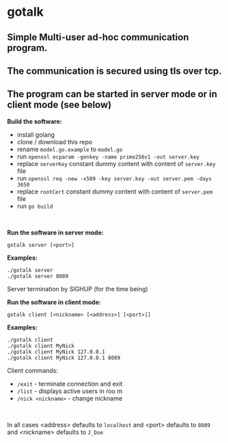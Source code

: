 # gotalk

## Simple Multi-user ad-hoc communication program.
## The communication is secured using tls over tcp.
## The program can be started in server mode or in client mode (see below)

**Build the software:**
- install golang
- clone / download this repo
- rename `model.go.example` to `model.go`
- run `openssl ecparam -genkey -name prime256v1 -out server.key`
- replace `serverKey` constant dummy content with content of `server.key` file
- run `openssl req -new -x509 -key server.key -out server.pem -days 3650`
- replace `rootCert` constant dummy content with content of `server.pem` file
- run `go build`


&NewLine;  
&NewLine;  

**Run the software in server mode:**

	gotalk server [<port>] 

**Examples:**

    ./gotalk server
    ./gotalk server 8089

Server termination by SIGHUP (for the time being)

**Run the software in client mode:**

	gotalk client [<nickname> [<address>] [<port>]]

**Examples:**

    ./gotalk client
    ./gotalk client MyNick
    ./gotalk client MyNick 127.0.0.1
    ./gotalk client MyNick 127.0.0.1 8089

Client commands:
- `/exit` - terminate connection and exit
- `/list` - displays active users in roo  m
- `/nick <nickname>` - change nickname

&NewLine;   
&NewLine;   

In all cases \<address\> defaults to `localhost` and \<port\> defaults to `8089` and \<nickname\> defaults to `J_Doe`

